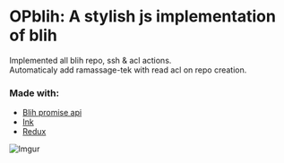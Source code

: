 # OPblih: A stylish js implementation of blih

Implemented all blih repo, ssh & acl actions. <br>
Automaticaly add ramassage-tek with read acl on repo creation.

### Made with:
* [Blih promise api](https://www.npmjs.com/package/blih)
* [Ink](https://www.npmjs.com/package/ink)
* [Redux](https://react-redux.js.org/)

![Imgur](https://i.imgur.com/eMG3DT3.png "Demonstration")